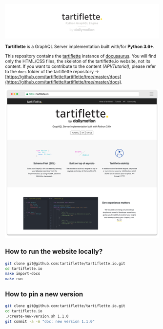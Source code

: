 ![Tartiflette](./readme-tartiflette.png)

**Tartiflette** is a GraphQL Server implementation built with/for **Python 3.6+**.

This repository contains the [tartiflette](https://github.com/tartiflette/tartiflette) instance of [docusaurus](https://docusaurus.io). You will find only the HTML/CSS files, the skeleton of the tartiflette.io website, not its content. If you want to contribute to the content _(API/Tutorial)_, please refer to the `docs` folder of the tartiflette repository -> [https://github.com/tartiflette/tartiflette/tree/master/docs](https://github.com/tartiflette/tartiflette/tree/master/docs).

![Tartiflette.io background](./readme-background.png)

## How to run the website locally?

```bash
git clone git@github.com:tartiflette/tartiflette.io.git
cd tartiflette.io
make import-docs
make run
```

## How to pin a new version

```bash
git clone git@github.com:tartiflette/tartiflette.io.git
cd tartiflette.io
./create-new-version.sh 1.1.0
git commit -a -m "doc: new version 1.1.0"
```